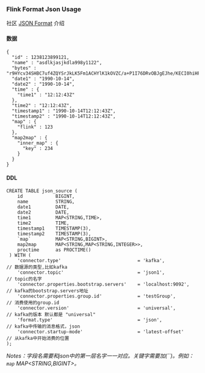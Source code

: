 <!-- 
使用Flink format json 的一个例子
-->
### Flink Format Json Usage
社区 [JSON Format](https://ci.apache.org/projects/flink/flink-docs-release-1.11/dev/table/connectors/formats/json.html) 介绍
#### 数据
```
{
  "id" : 1238123899121,
  "name" : "asdlkjasjkdla998y1122",
  "bytes" : "r9HYcv34SHBC7uf4ZQYSrJkLK5Fm1ACHYlK1kOVZC/a+P1I76DRvOBJgEJhe/KECI0hiHFH7OZoRBm1eFGymdycfJu37gSfFfZP3Jl/O5aLKevTbQynhLD7q9a8CkSSRGWR6lQA==",
  "date1" : "1990-10-14",
  "date2" : "1990-10-14",
  "time" : {
    "time1" : "12:12:43Z"
  },
  "time2" : "12:12:43Z",
  "timestamp1" : "1990-10-14T12:12:43Z",
  "timestamp2" : "1990-10-14T12:12:43Z",
  "map" : {
    "flink" : 123
  },
  "map2map" : {
    "inner_map" : {
      "key" : 234
    }
  }
}
```

#### DDL
```
CREATE TABLE json_source (
    id            BIGINT,
    name          STRING,
    date1         DATE,
    date2         DATE,
    time1         MAP<STRING,TIME>,
    time2         TIME,
    timestamp1    TIMESTAMP(3),
    timestamp2    TIMESTAMP(3),
    `map`         MAP<STRING,BIGINT>,
    map2map       MAP<STRING,MAP<STRING,INTEGER>>,
    proctime      as PROCTIME()
 ) WITH (
    'connector.type'                            = 'kafka',              // 数据源的类型,比如kafka
    'connector.topic'                           = 'json1',              // topic的名字
    'connector.properties.bootstrap.servers'    = 'localhost:9092',     // kafka的bootstrap.servers地址
    'connector.properties.group.id'             = 'testGroup',          // 消费使用的group.id
    'connector.version'                         = 'universal',          // kafka的版本 默认都是 "universal"
    'format.type'                               = 'json',               // kafka中传输的消息格式，json
    'connector.startup-mode'                    = 'latest-offset'       // 从kafka中开始消费的位置
);
```
*Notes：字段名需要和json中的第一层名字一一对应。关键字需要加(``)。例如： `map`  MAP<STRING,BIGINT>。*
